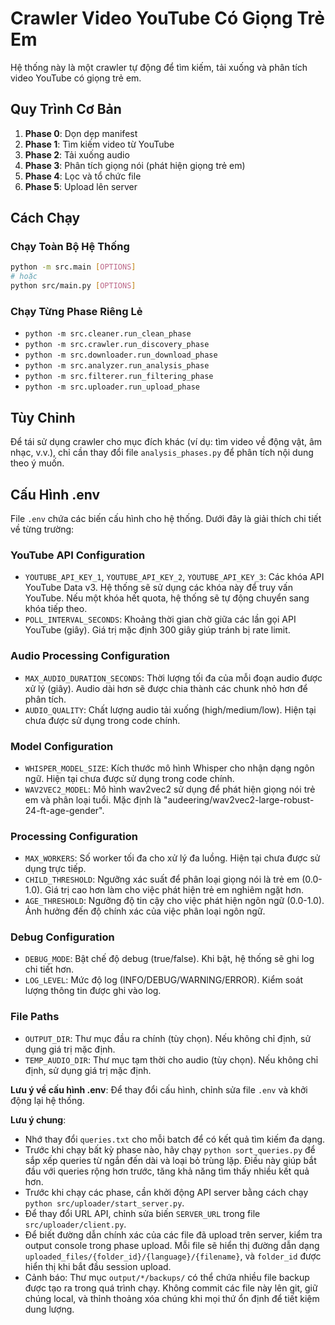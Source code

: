 # Crawler Video YouTube Có Giọng Trẻ Em

Hệ thống này là một crawler tự động để tìm kiếm, tải xuống và phân tích video YouTube có giọng trẻ em.

## Quy Trình Cơ Bản

1. **Phase 0**: Dọn dẹp manifest
2. **Phase 1**: Tìm kiếm video từ YouTube
3. **Phase 2**: Tải xuống audio
4. **Phase 3**: Phân tích giọng nói (phát hiện giọng trẻ em)
5. **Phase 4**: Lọc và tổ chức file
6. **Phase 5**: Upload lên server

## Cách Chạy

### Chạy Toàn Bộ Hệ Thống

```bash
python -m src.main [OPTIONS]
# hoặc
python src/main.py [OPTIONS]
```

### Chạy Từng Phase Riêng Lẻ

- `python -m src.cleaner.run_clean_phase`
- `python -m src.crawler.run_discovery_phase`
- `python -m src.downloader.run_download_phase`
- `python -m src.analyzer.run_analysis_phase`
- `python -m src.filterer.run_filtering_phase`
- `python -m src.uploader.run_upload_phase`

## Tùy Chỉnh

Để tái sử dụng crawler cho mục đích khác (ví dụ: tìm video về động vật, âm nhạc, v.v.), chỉ cần thay đổi file `analysis_phases.py` để phân tích nội dung theo ý muốn.

## Cấu Hình .env

File `.env` chứa các biến cấu hình cho hệ thống. Dưới đây là giải thích chi tiết về từng trường:

### YouTube API Configuration

- `YOUTUBE_API_KEY_1`, `YOUTUBE_API_KEY_2`, `YOUTUBE_API_KEY_3`: Các khóa API YouTube Data v3. Hệ thống sẽ sử dụng các khóa này để truy vấn YouTube. Nếu một khóa hết quota, hệ thống sẽ tự động chuyển sang khóa tiếp theo.
- `POLL_INTERVAL_SECONDS`: Khoảng thời gian chờ giữa các lần gọi API YouTube (giây). Giá trị mặc định 300 giây giúp tránh bị rate limit.

### Audio Processing Configuration

- `MAX_AUDIO_DURATION_SECONDS`: Thời lượng tối đa của mỗi đoạn audio được xử lý (giây). Audio dài hơn sẽ được chia thành các chunk nhỏ hơn để phân tích.
- `AUDIO_QUALITY`: Chất lượng audio tải xuống (high/medium/low). Hiện tại chưa được sử dụng trong code chính.

### Model Configuration

- `WHISPER_MODEL_SIZE`: Kích thước mô hình Whisper cho nhận dạng ngôn ngữ. Hiện tại chưa được sử dụng trong code chính.
- `WAV2VEC2_MODEL`: Mô hình wav2vec2 sử dụng để phát hiện giọng nói trẻ em và phân loại tuổi. Mặc định là "audeering/wav2vec2-large-robust-24-ft-age-gender".

### Processing Configuration

- `MAX_WORKERS`: Số worker tối đa cho xử lý đa luồng. Hiện tại chưa được sử dụng trực tiếp.
- `CHILD_THRESHOLD`: Ngưỡng xác suất để phân loại giọng nói là trẻ em (0.0-1.0). Giá trị cao hơn làm cho việc phát hiện trẻ em nghiêm ngặt hơn.
- `AGE_THRESHOLD`: Ngưỡng độ tin cậy cho việc phát hiện ngôn ngữ (0.0-1.0). Ảnh hưởng đến độ chính xác của việc phân loại ngôn ngữ.

### Debug Configuration

- `DEBUG_MODE`: Bật chế độ debug (true/false). Khi bật, hệ thống sẽ ghi log chi tiết hơn.
- `LOG_LEVEL`: Mức độ log (INFO/DEBUG/WARNING/ERROR). Kiểm soát lượng thông tin được ghi vào log.

### File Paths

- `OUTPUT_DIR`: Thư mục đầu ra chính (tùy chọn). Nếu không chỉ định, sử dụng giá trị mặc định.
- `TEMP_AUDIO_DIR`: Thư mục tạm thời cho audio (tùy chọn). Nếu không chỉ định, sử dụng giá trị mặc định.

**Lưu ý về cấu hình .env**: Để thay đổi cấu hình, chỉnh sửa file `.env` và khởi động lại hệ thống.

**Lưu ý chung**:

- Nhớ thay đổi `queries.txt` cho mỗi batch để có kết quả tìm kiếm đa dạng.
- Trước khi chạy bất kỳ phase nào, hãy chạy `python sort_queries.py` để sắp xếp queries từ ngắn đến dài và loại bỏ trùng lặp. Điều này giúp bắt đầu với queries rộng hơn trước, tăng khả năng tìm thấy nhiều kết quả hơn.
- Trước khi chạy các phase, cần khởi động API server bằng cách chạy `python src/uploader/start_server.py`.
- Để thay đổi URL API, chỉnh sửa biến `SERVER_URL` trong file `src/uploader/client.py`.
- Để biết đường dẫn chính xác của các file đã upload trên server, kiểm tra output console trong phase upload. Mỗi file sẽ hiển thị đường dẫn dạng `uploaded_files/{folder_id}/{language}/{filename}`, và `folder_id` được hiển thị khi bắt đầu session upload.
- Cảnh báo: Thư mục `output/*/backups/` có thể chứa nhiều file backup được tạo ra trong quá trình chạy. Không commit các file này lên git, giữ chúng local, và thỉnh thoảng xóa chúng khi mọi thứ ổn định để tiết kiệm dung lượng.
